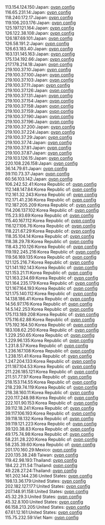 113.154.124.150:Japan: [ovpn config](vpn/113_154_124_150.ovpn)  
116.65.231.14:Japan: [ovpn config](vpn/116_65_231_14.ovpn)  
118.240.172.17:Japan: [ovpn config](vpn/118_240_172_17.ovpn)  
119.106.203.176:Japan: [ovpn config](vpn/119_106_203_176.ovpn)  
125.197.121.164:Japan: [ovpn config](vpn/125_197_121_164.ovpn)  
126.122.38.108:Japan: [ovpn config](vpn/126_122_38_108.ovpn)  
126.187.69.101:Japan: [ovpn config](vpn/126_187_69_101.ovpn)  
126.58.191.2:Japan: [ovpn config](vpn/126_58_191_2.ovpn)  
126.63.183.40:Japan: [ovpn config](vpn/126_63_183_40.ovpn)  
163.131.145.163:Japan: [ovpn config](vpn/163_131_145_163.ovpn)  
175.134.192.66:Japan: [ovpn config](vpn/175_134_192_66.ovpn)  
217.178.214.18:Japan: [ovpn config](vpn/217_178_214_18.ovpn)  
219.100.37.10:Japan: [ovpn config](vpn/219_100_37_10.ovpn)  
219.100.37.100:Japan: [ovpn config](vpn/219_100_37_100.ovpn)  
219.100.37.103:Japan: [ovpn config](vpn/219_100_37_103.ovpn)  
219.100.37.11:Japan: [ovpn config](vpn/219_100_37_11.ovpn)  
219.100.37.126:Japan: [ovpn config](vpn/219_100_37_126.ovpn)  
219.100.37.131:Japan: [ovpn config](vpn/219_100_37_131.ovpn)  
219.100.37.154:Japan: [ovpn config](vpn/219_100_37_154.ovpn)  
219.100.37.158:Japan: [ovpn config](vpn/219_100_37_158.ovpn)  
219.100.37.159:Japan: [ovpn config](vpn/219_100_37_159.ovpn)  
219.100.37.190:Japan: [ovpn config](vpn/219_100_37_190.ovpn)  
219.100.37.196:Japan: [ovpn config](vpn/219_100_37_196.ovpn)  
219.100.37.200:Japan: [ovpn config](vpn/219_100_37_200.ovpn)  
219.100.37.224:Japan: [ovpn config](vpn/219_100_37_224.ovpn)  
219.100.37.29:Japan: [ovpn config](vpn/219_100_37_29.ovpn)  
219.100.37.74:Japan: [ovpn config](vpn/219_100_37_74.ovpn)  
219.100.37.81:Japan: [ovpn config](vpn/219_100_37_81.ovpn)  
219.100.37.87:Japan: [ovpn config](vpn/219_100_37_87.ovpn)  
219.103.126.15:Japan: [ovpn config](vpn/219_103_126_15.ovpn)  
220.108.226.158:Japan: [ovpn config](vpn/220_108_226_158.ovpn)  
36.14.79.61:Japan: [ovpn config](vpn/36_14_79_61.ovpn)  
39.110.73.37:Japan: [ovpn config](vpn/39_110_73_37.ovpn)  
60.56.103.142:Japan: [ovpn config](vpn/60_56_103_142.ovpn)  
106.242.52.41:Korea Republic of: [ovpn config](vpn/106_242_52_41.ovpn)  
112.148.147.84:Korea Republic of: [ovpn config](vpn/112_148_147_84.ovpn)  
112.161.32.243:Korea Republic of: [ovpn config](vpn/112_161_32_243.ovpn)  
112.171.41.236:Korea Republic of: [ovpn config](vpn/112_171_41_236.ovpn)  
112.187.205.209:Korea Republic of: [ovpn config](vpn/112_187_205_209.ovpn)  
114.206.137.102:Korea Republic of: [ovpn config](vpn/114_206_137_102.ovpn)  
115.23.93.69:Korea Republic of: [ovpn config](vpn/115_23_93_69.ovpn)  
115.40.167.112:Korea Republic of: [ovpn config](vpn/115_40_167_112.ovpn)  
116.127.106.76:Korea Republic of: [ovpn config](vpn/116_127_106_76.ovpn)  
118.221.67.29:Korea Republic of: [ovpn config](vpn/118_221_67_29.ovpn)  
118.35.104.14:Korea Republic of: [ovpn config](vpn/118_35_104_14.ovpn)  
118.38.29.78:Korea Republic of: [ovpn config](vpn/118_38_29_78.ovpn)  
118.43.210.126:Korea Republic of: [ovpn config](vpn/118_43_210_126.ovpn)  
119.192.245.216:Korea Republic of: [ovpn config](vpn/119_192_245_216.ovpn)  
119.56.169.135:Korea Republic of: [ovpn config](vpn/119_56_169_135.ovpn)  
121.125.216.7:Korea Republic of: [ovpn config](vpn/121_125_216_7.ovpn)  
121.141.192.143:Korea Republic of: [ovpn config](vpn/121_141_192_143.ovpn)  
121.153.21.11:Korea Republic of: [ovpn config](vpn/121_153_21_11.ovpn)  
121.163.234.69:Korea Republic of: [ovpn config](vpn/121_163_234_69.ovpn)  
121.164.235.179:Korea Republic of: [ovpn config](vpn/121_164_235_179.ovpn)  
121.167.164.193:Korea Republic of: [ovpn config](vpn/121_167_164_193.ovpn)  
121.175.140.112:Korea Republic of: [ovpn config](vpn/121_175_140_112.ovpn)  
14.138.186.41:Korea Republic of: [ovpn config](vpn/14_138_186_41.ovpn)  
14.56.97.176:Korea Republic of: [ovpn config](vpn/14_56_97_176.ovpn)  
14.5.142.253:Korea Republic of: [ovpn config](vpn/14_5_142_253.ovpn)  
175.113.189.208:Korea Republic of: [ovpn config](vpn/175_113_189_208.ovpn)  
175.116.62.88:Korea Republic of: [ovpn config](vpn/175_116_62_88.ovpn)  
175.192.164.50:Korea Republic of: [ovpn config](vpn/175_192_164_50.ovpn)  
183.108.62.250:Korea Republic of: [ovpn config](vpn/183_108_62_250.ovpn)  
1.229.250.65:Korea Republic of: [ovpn config](vpn/1_229_250_65.ovpn)  
1.229.96.135:Korea Republic of: [ovpn config](vpn/1_229_96_135.ovpn)  
1.231.8.57:Korea Republic of: [ovpn config](vpn/1_231_8_57.ovpn)  
1.236.167.108:Korea Republic of: [ovpn config](vpn/1_236_167_108.ovpn)  
1.238.151.41:Korea Republic of: [ovpn config](vpn/1_238_151_41.ovpn)  
1.247.204.133:Korea Republic of: [ovpn config](vpn/1_247_204_133.ovpn)  
211.187.104.53:Korea Republic of: [ovpn config](vpn/211_187_104_53.ovpn)  
211.226.185.121:Korea Republic of: [ovpn config](vpn/211_226_185_121.ovpn)  
211.51.77.97:Korea Republic of: [ovpn config](vpn/211_51_77_97.ovpn)  
218.153.114.55:Korea Republic of: [ovpn config](vpn/218_153_114_55.ovpn)  
218.239.74.119:Korea Republic of: [ovpn config](vpn/218_239_74_119.ovpn)  
218.38.160.11:Korea Republic of: [ovpn config](vpn/218_38_160_11.ovpn)  
220.117.248.98:Korea Republic of: [ovpn config](vpn/220_117_248_98.ovpn)  
222.101.90.153:Korea Republic of: [ovpn config](vpn/222_101_90_153.ovpn)  
39.112.18.241:Korea Republic of: [ovpn config](vpn/39_112_18_241.ovpn)  
39.117.106.193:Korea Republic of: [ovpn config](vpn/39_117_106_193.ovpn)  
39.118.18.132:Korea Republic of: [ovpn config](vpn/39_118_18_132.ovpn)  
39.119.121.223:Korea Republic of: [ovpn config](vpn/39_119_121_223.ovpn)  
39.120.38.83:Korea Republic of: [ovpn config](vpn/39_120_38_83.ovpn)  
49.175.74.98:Korea Republic of: [ovpn config](vpn/49_175_74_98.ovpn)  
58.231.28.220:Korea Republic of: [ovpn config](vpn/58_231_28_220.ovpn)  
58.235.39.60:Korea Republic of: [ovpn config](vpn/58_235_39_60.ovpn)  
201.170.160.29:Mexico: [ovpn config](vpn/201_170_160_29.ovpn)  
220.135.38.248:Taiwan: [ovpn config](vpn/220_135_38_248.ovpn)  
119.42.98.193:Thailand: [ovpn config](vpn/119_42_98_193.ovpn)  
184.22.211.54:Thailand: [ovpn config](vpn/184_22_211_54.ovpn)  
49.228.27.24:Thailand: [ovpn config](vpn/49_228_27_24.ovpn)  
161.202.144.236:United States: [ovpn config](vpn/161_202_144_236.ovpn)  
198.13.36.179:United States: [ovpn config](vpn/198_13_36_179.ovpn)  
202.182.127.177:United States: [ovpn config](vpn/202_182_127_177.ovpn)  
207.148.91.158:United States: [ovpn config](vpn/207_148_91_158.ovpn)  
45.32.29.3:United States: [ovpn config](vpn/45_32_29_3.ovpn)  
45.32.8.100:United States: [ovpn config](vpn/45_32_8_100.ovpn)  
66.158.213.205:United States: [ovpn config](vpn/66_158_213_205.ovpn)  
67.61.12.161:United States: [ovpn config](vpn/67_61_12_161.ovpn)  
115.75.232.59:Viet Nam: [ovpn config](vpn/115_75_232_59.ovpn)  
